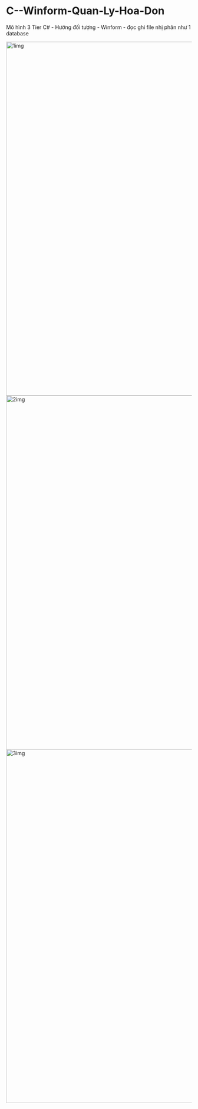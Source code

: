 # C--Winform-Quan-Ly-Hoa-Don

Mô hình 3 Tier C# - Hướng đối tượng - Winform - đọc ghi file nhị phân như 1 database

<img width="960" alt="1img" src="https://user-images.githubusercontent.com/68917523/149094847-c82e0b92-7350-4e05-8dc6-92685c9b290c.png">

<img width="960" alt="2img" src="https://user-images.githubusercontent.com/68917523/149094888-da21a324-6d0c-4405-8ffd-31d064271358.png">

<img width="960" alt="3img" src="https://user-images.githubusercontent.com/68917523/149094945-66fd4b05-2a2f-4d59-8773-c4bc7b9a054e.png">


